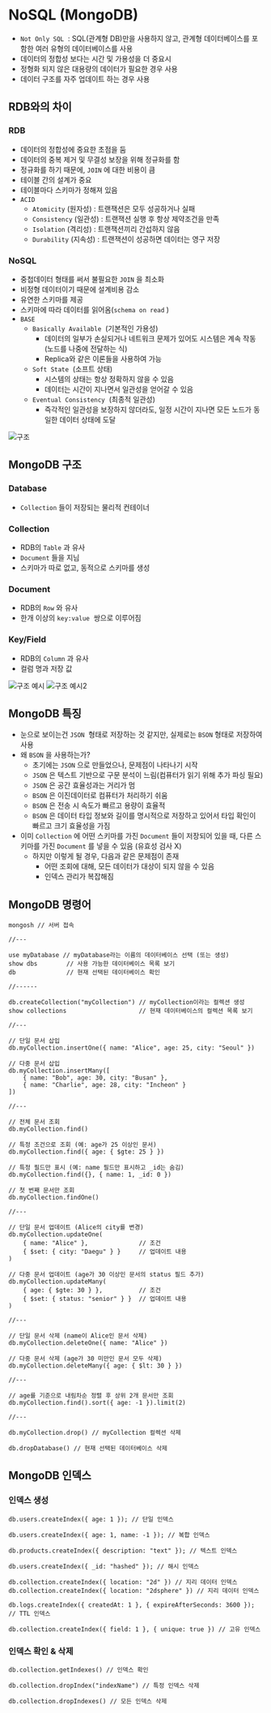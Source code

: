 # NoSQL (MongoDB)
- `Not Only SQL`  : SQL(관계형 DB)만을 사용하지 않고, 관계형 데이터베이스를 포함한 여러 유형의 데이터베이스를 사용
- 데이터의 정합성 보다는 시간 및 가용성을 더 중요시
- 정형화 되지 않은 대용량의 데이터가 필요한 경우 사용
- 데이터 구조를 자주 업데이트 하는 경우 사용

## RDB와의 차이
### RDB
- 데이터의 정합성에 중요한 초점을 둠
- 데이터의 중복 제거 및 무결성 보장을 위해 정규화를 함
- 정규화를 하기 때문에, `JOIN` 에 대한 비용이 큼
- 테이블 간의 설계가 중요
- 테이블마다 스키마가 정해져 있음
- `ACID` 
    - `Atomicity` (원자성) : 트랜잭션은 모두 성공하거나 실패
    - `Consistency` (일관성) : 트랜잭션 실행 후 항상 제약조건을 만족
    - `Isolation` (격리성) : 트랜잭션끼리 간섭하지 않음
    - `Durability` (지속성) : 트랜잭션이 성공하면 데이터는 영구 저장

### NoSQL
- 중첩데이터 형태를 써서 불필요한 `JOIN` 을 최소화
- 비정형 데이터이기 때문에 설계비용 감소
- 유연한 스키마를 제공
- 스키마에 따라 데이터를 읽어옴(`schema on read` )
- `BASE` 
    - `Basically Available`  (기본적인 가용성)
        - 데이터의 일부가 손실되거나 네트워크 문제가 있어도 시스템은 계속 작동 (노드를 나중에 전달하는 식)
        - Replica와 같은 이론들을 사용하여 가능
    - `Soft State`  (소프트 상태)
        - 시스템의 상태는 항상 정확하지 않을 수 있음
        - 데이터는 시간이 지나면서 일관성을 얻어갈 수 있음
    - `Eventual Consistency`  (최종적 일관성)
        - 즉각적인 일관성을 보장하지 않더라도, 일정 시간이 지나면 모든 노드가 동일한 데이터 상태에 도달

![구조](./images/image021.png)  

## MongoDB 구조
### Database
- `Collection` 들이 저장되는 물리적 컨테이너

### Collection
- RDB의 `Table` 과 유사
- `Document` 들을 지님
- 스키마가 따로 없고, 동적으로 스키마를 생성

### Document
- RDB의 `Row` 와 유사
- 한개 이상의 `key:value`  쌍으로 이루어짐

### Key/Field
- RDB의 `Column` 과 유사
- 컬럼 명과 저장 값

![구조 예시](./images/image022.png)
![구조 예시2](./images/image023.png)  

## MongoDB 특징
- 눈으로 보이는건 `JSON`  형태로 저장하는 것 같지만, 실제로는 `BSON` 형태로 저장하여 사용
- 왜 `BSON` 을 사용하는가?
    - 초기에는 `JSON` 으로 만들었으나, 문제점이 나타나기 시작
    - `JSON` 은 텍스트 기반으로 구문 분석이 느림(컴퓨터가 읽기 위해 추가 파싱 필요)
    - `JSON` 은 공간 효율성과는 거리가 멈
    - `BSON` 은 이진데이터로 컴퓨터가 처리하기 쉬움
    - `BSON` 은 전송 시 속도가 빠르고 용량이 효율적
    - `BSON` 은 데이터 타입 정보와 길이를 명시적으로 저장하고 있어서 타입 확인이 빠르고 크기 효율성을 가짐
- 이미 `Collection` 에 어떤 스키마를 가진 `Document` 들이 저장되어 있을 때, 다른 스키마를 가진 `Document` 를 넣을 수 있음 (유효성 검사 X)
    - 하지만 이렇게 될 경우, 다음과 같은 문제점이 존재
        - 어떤 조회에 대해, 모든 데이터가 대상이 되지 않을 수 있음
        - 인덱스 관리가 복잡해짐

## MongoDB 명령어
```
mongosh // 서버 접속

//---

use myDatabase // myDatabase라는 이름의 데이터베이스 선택 (또는 생성)
show dbs        // 사용 가능한 데이터베이스 목록 보기
db              // 현재 선택된 데이터베이스 확인

//------

db.createCollection("myCollection") // myCollection이라는 컬렉션 생성
show collections                    // 현재 데이터베이스의 컬렉션 목록 보기

//---

// 단일 문서 삽입
db.myCollection.insertOne({ name: "Alice", age: 25, city: "Seoul" })

// 다중 문서 삽입
db.myCollection.insertMany([
    { name: "Bob", age: 30, city: "Busan" },
    { name: "Charlie", age: 28, city: "Incheon" }
])

//---

// 전체 문서 조회
db.myCollection.find()

// 특정 조건으로 조회 (예: age가 25 이상인 문서)
db.myCollection.find({ age: { $gte: 25 } })

// 특정 필드만 표시 (예: name 필드만 표시하고 _id는 숨김)
db.myCollection.find({}, { name: 1, _id: 0 })

// 첫 번째 문서만 조회
db.myCollection.findOne()

//---

// 단일 문서 업데이트 (Alice의 city를 변경)
db.myCollection.updateOne(
    { name: "Alice" },              // 조건
    { $set: { city: "Daegu" } }     // 업데이트 내용
)

// 다중 문서 업데이트 (age가 30 이상인 문서의 status 필드 추가)
db.myCollection.updateMany(
    { age: { $gte: 30 } },          // 조건
    { $set: { status: "senior" } }  // 업데이트 내용
)

//---

// 단일 문서 삭제 (name이 Alice인 문서 삭제)
db.myCollection.deleteOne({ name: "Alice" })

// 다중 문서 삭제 (age가 30 미만인 문서 모두 삭제)
db.myCollection.deleteMany({ age: { $lt: 30 } })

//---

// age를 기준으로 내림차순 정렬 후 상위 2개 문서만 조회
db.myCollection.find().sort({ age: -1 }).limit(2)

//---

db.myCollection.drop() // myCollection 컬렉션 삭제

db.dropDatabase() // 현재 선택된 데이터베이스 삭제
```

## MongoDB 인덱스
### 인덱스 생성
```
db.users.createIndex({ age: 1 }); // 단일 인덱스

db.users.createIndex({ age: 1, name: -1 }); // 복합 인덱스

db.products.createIndex({ description: "text" }); // 텍스트 인덱스

db.users.createIndex({ _id: "hashed" }); // 해시 인덱스

db.collection.createIndex({ location: "2d" }) // 지리 데이터 인덱스
db.collection.createIndex({ location: "2dsphere" }) // 지리 데이터 인덱스

db.logs.createIndex({ createdAt: 1 }, { expireAfterSeconds: 3600 }); // TTL 인덱스

db.collection.createIndex({ field: 1 }, { unique: true }) // 고유 인덱스
```

### 인덱스 확인 & 삭제
```
db.collection.getIndexes() // 인덱스 확인

db.collection.dropIndex("indexName") // 특정 인덱스 삭제

db.collection.dropIndexes() // 모든 인덱스 삭제
```
